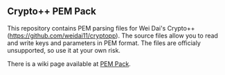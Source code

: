 ## Crypto++ PEM Pack

This repository contains PEM parsing files for Wei Dai's Crypto++ (https://github.com/weidai11/cryptopp). The source files allow you to read and write keys and parameters in PEM format. The files are officialy unsupported, so use it at your own risk.

There is a wiki page available at [PEM Pack](https://www.cryptopp.com/wiki/PEM_Pack).
